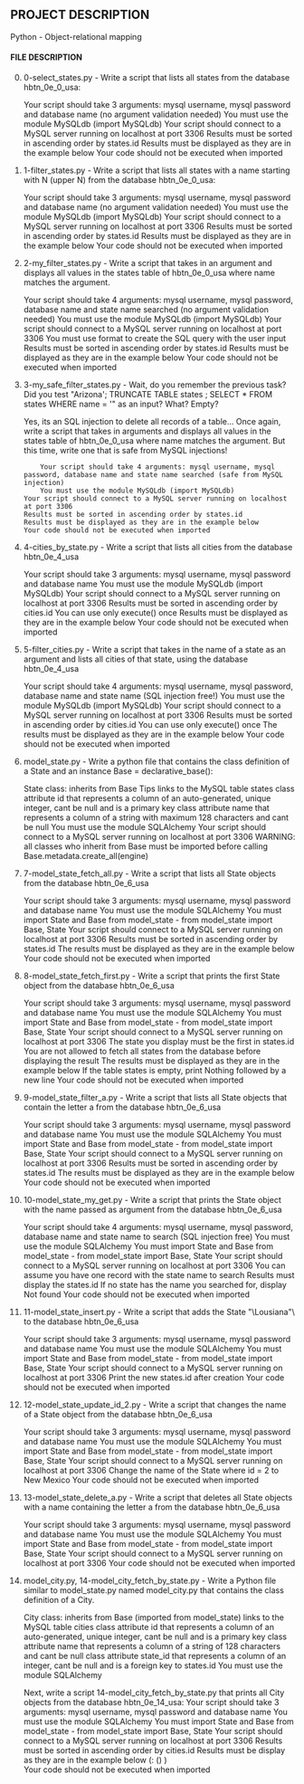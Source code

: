 ## PROJECT DESCRIPTION
Python - Object-relational mapping

#### FILE DESCRIPTION
0. 0-select_states.py - Write a script that lists all states from the database hbtn_0e_0_usa:

    Your script should take 3 arguments: mysql username, mysql password and database name (no argument validation needed)
    You must use the module MySQLdb (import MySQLdb)
    Your script should connect to a MySQL server running on localhost at port 3306
    Results must be sorted in ascending order by states.id
    Results must be displayed as they are in the example below
    Your code should not be executed when imported

1. 1-filter_states.py - Write a script that lists all states with a name starting with N (upper N) from the database hbtn_0e_0_usa:

    Your script should take 3 arguments: mysql username, mysql password and database name (no argument validation needed)
    You must use the module MySQLdb (import MySQLdb)
    Your script should connect to a MySQL server running on localhost at port 3306
    Results must be sorted in ascending order by states.id
    Results must be displayed as they are in the example below
    Your code should not be executed when imported

2. 2-my_filter_states.py - Write a script that takes in an argument and displays all values in the states table of hbtn_0e_0_usa where name matches the argument.

    Your script should take 4 arguments: mysql username, mysql password, database name and state name searched (no argument validation needed)
    You must use the module MySQLdb (import MySQLdb)
    Your script should connect to a MySQL server running on localhost at port 3306
    You must use format to create the SQL query with the user input
    Results must be sorted in ascending order by states.id
    Results must be displayed as they are in the example below
    Your code should not be executed when imported

3. 3-my_safe_filter_states.py - Wait, do you remember the previous task? Did you test "Arizona'; TRUNCATE TABLE states ; SELECT * FROM states WHERE name = '" as an input?
What? Empty?

      Yes, its an SQL injection to delete all records of a table...
      Once again, write a script that takes in arguments and displays all values in the states table of hbtn_0e_0_usa where name matches the argument. But this time, write one that is safe from MySQL injections!

      	   Your script should take 4 arguments: mysql username, mysql password, database name and state name searched (safe from MySQL injection)
           You must use the module MySQLdb (import MySQLdb)
	   Your script should connect to a MySQL server running on localhost at port 3306
	   Results must be sorted in ascending order by states.id
	   Results must be displayed as they are in the example below
	   Your code should not be executed when imported

4. 4-cities_by_state.py - Write a script that lists all cities from the database hbtn_0e_4_usa

    Your script should take 3 arguments: mysql username, mysql password and database name
    You must use the module MySQLdb (import MySQLdb)
    Your script should connect to a MySQL server running on localhost at port 3306
    Results must be sorted in ascending order by cities.id
    You can use only execute() once
    Results must be displayed as they are in the example below
    Your code should not be executed when imported

5. 5-filter_cities.py - Write a script that takes in the name of a state as an argument and lists all cities of that state, using the database hbtn_0e_4_usa

    Your script should take 4 arguments: mysql username, mysql password, database name and state name (SQL injection free!)
    You must use the module MySQLdb (import MySQLdb)
    Your script should connect to a MySQL server running on localhost at port 3306
    Results must be sorted in ascending order by cities.id
    You can use only execute() once
    The results must be displayed as they are in the example below
    Your code should not be executed when imported

6. model_state.py - Write a python file that contains the class definition of a State and an instance Base = declarative_base():

    State class:
       	  inherits from Base Tips
          links to the MySQL table states
	  class attribute id that represents a column of an auto-generated, unique integer, cant be null and is a primary key
	  class attribute name that represents a column of a string with maximum 128 characters and cant be null
    You must use the module SQLAlchemy
    Your script should connect to a MySQL server running on localhost at port 3306
    WARNING: all classes who inherit from Base must be imported before calling Base.metadata.create_all(engine)
						
7. 7-model_state_fetch_all.py - Write a script that lists all State objects from the database hbtn_0e_6_usa

    Your script should take 3 arguments: mysql username, mysql password and database name
    You must use the module SQLAlchemy
    You must import State and Base from model_state - from model_state import Base, State
    Your script should connect to a MySQL server running on localhost at port 3306
    Results must be sorted in ascending order by states.id
    The results must be displayed as they are in the example below
    Your code should not be executed when imported

8. 8-model_state_fetch_first.py - Write a script that prints the first State object from the database hbtn_0e_6_usa

    Your script should take 3 arguments: mysql username, mysql password and database name
    You must use the module SQLAlchemy
    You must import State and Base from model_state - from model_state import Base, State
    Your script should connect to a MySQL server running on localhost at port 3306
    The state you display must be the first in states.id
    You are not allowed to fetch all states from the database before displaying the result
    The results must be displayed as they are in the example below
    If the table states is empty, print Nothing followed by a new line
    Your code should not be executed when imported

9. 9-model_state_filter_a.py - Write a script that lists all State objects that contain the letter a from the database hbtn_0e_6_usa

    Your script should take 3 arguments: mysql username, mysql password and database name
    You must use the module SQLAlchemy
    You must import State and Base from model_state - from model_state import Base, State
    Your script should connect to a MySQL server running on localhost at port 3306
    Results must be sorted in ascending order by states.id
    The results must be displayed as they are in the example below
    Your code should not be executed when imported

10. 10-model_state_my_get.py - Write a script that prints the State object with the name passed as argument from the database hbtn_0e_6_usa

    Your script should take 4 arguments: mysql username, mysql password, database name and state name to search (SQL injection free)
    You must use the module SQLAlchemy
    You must import State and Base from model_state - from model_state import Base, State
    Your script should connect to a MySQL server running on localhost at port 3306
    You can assume you have one record with the state name to search
    Results must display the states.id
    If no state has the name you searched for, display Not found
    Your code should not be executed when imported

11. 11-model_state_insert.py - Write a script that adds the State "\Lousiana"\ to the database hbtn_0e_6_usa

    Your script should take 3 arguments: mysql username, mysql password and database name
    You must use the module SQLAlchemy
    You must import State and Base from model_state - from model_state import Base, State
    Your script should connect to a MySQL server running on localhost at port 3306
    Print the new states.id after creation
    Your code should not be executed when imported

12. 12-model_state_update_id_2.py - Write a script that changes the name of a State object from the database hbtn_0e_6_usa

    Your script should take 3 arguments: mysql username, mysql password and database name
    You must use the module SQLAlchemy
    You must import State and Base from model_state - from model_state import Base, State
    Your script should connect to a MySQL server running on localhost at port 3306
    Change the name of the State where id = 2 to New Mexico
    Your code should not be executed when imported

13. 13-model_state_delete_a.py - Write a script that deletes all State objects with a name containing the letter a from the database hbtn_0e_6_usa

    Your script should take 3 arguments: mysql username, mysql password and database name
    You must use the module SQLAlchemy
    You must import State and Base from model_state - from model_state import Base, State
    Your script should connect to a MySQL server running on localhost at port 3306
    Your code should not be executed when imported

14. model_city.py, 14-model_city_fetch_by_state.py - Write a Python file similar to model_state.py named model_city.py that contains the class definition of a City.

    City class:
            inherits from Base (imported from model_state)
	    links to the MySQL table cities
	    class attribute id that represents a column of an auto-generated, unique integer, cant be null and is a primary key
	    class attribute name that represents a column of a string of 128 characters and cant be null
            class attribute state_id that represents a column of an integer, cant be null and is a foreign key to states.id
    You must use the module SQLAlchemy

    Next, write a script 14-model_city_fetch_by_state.py that prints all City objects from the database hbtn_0e_14_usa:
    	Your script should take 3 arguments: mysql username, mysql password and database name
        You must use the module SQLAlchemy
	You must import State and Base from model_state - from model_state import Base, State
	Your script should connect to a MySQL server running on localhost at port 3306
	Results must be sorted in ascending order by cities.id
	Results must be display as they are in the example below (<state name>: (<city id>) <city name>)    
        Your code should not be executed when imported
